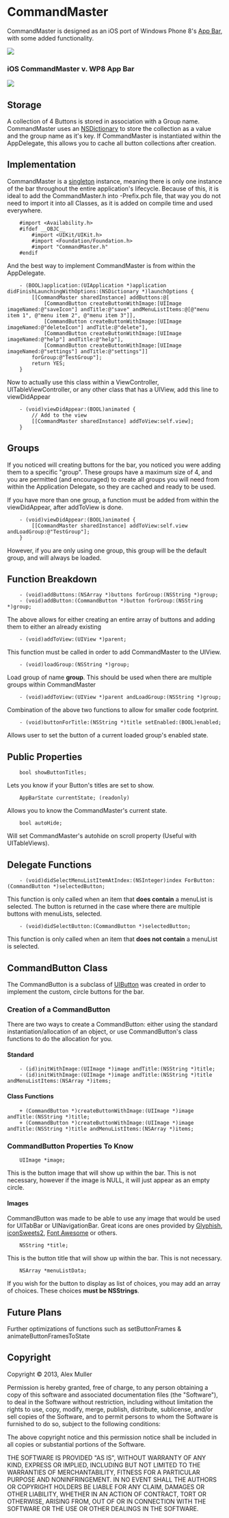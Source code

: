 # CommandMaster #
CommandMaster is designed as an iOS port of Windows Phone 8's [App Bar](http://msdn.microsoft.com/en-us/library/windowsphone/develop/ff431813\(v=vs.105\).aspx), with some added functionality.

![](https://dl.dropboxusercontent.com/u/19779645/inAction.png)

### iOS CommandMaster v. WP8 App Bar 

![](http://i38.tinypic.com/110bryt.png)

## Storage 
A collection of 4 Buttons is stored in association with a Group name. CommandMaster uses an [NSDictionary](https://developer.apple.com/library/mac/#documentation/Cocoa/Reference/Foundation/Classes/NSDictionary_Class/Reference/Reference.html) to store the collection as a value and the group name as it's key. If CommandMaster is instantiated within the AppDelegate, this allows you to cache all button collections after creation.

## Implementation 
CommandMaster is a [singleton](https://developer.apple.com/library/mac/#documentation/General/Conceptual/DevPedia-CocoaCore/Singleton.html) instance, meaning there is only one instance of the bar throughout the entire application's lifecycle. Because of this, it is ideal to add the CommandMaster.h into <ProjectName>-Prefix.pch file, that way you do not need to import it into all Classes, as it is added on compile time and used everywhere.

```objc
	#import <Availability.h>
	#ifdef __OBJC__
    	#import <UIKit/UIKit.h>
    	#import <Foundation/Foundation.h>
    	#import "CommandMaster.h"
	#endif
```

And the best way to implement CommandMaster is from within the AppDelegate.

```objc
    - (BOOL)application:(UIApplication *)application didFinishLaunchingWithOptions:(NSDictionary *)launchOptions {
        [[CommandMaster sharedInstance] addButtons:@[
            [CommandButton createButtonWithImage:[UIImage imageNamed:@"saveIcon"] andTitle:@"save" andMenuListItems:@[@"menu item 1", @"menu item 2", @"menu item 3"]],
            [CommandButton createButtonWithImage:[UIImage imageNamed:@"deleteIcon"] andTitle:@"delete"],
            [CommandButton createButtonWithImage:[UIImage imageNamed:@"help"] andTitle:@"help"],
            [CommandButton createButtonWithImage:[UIImage imageNamed:@"settings"] andTitle:@"settings"]]
        forGroup:@"TestGroup"];
    	return YES;
	}
```	

Now to actually use this class within a ViewController, UITableViewController, or any other class that has a UIView, add this line to viewDidAppear

```objc	
	- (void)viewDidAppear:(BOOL)animated {
		// Add to the view
    	[[CommandMaster sharedInstance] addToView:self.view];
	}
```

## Groups 
If you noticed will creating buttons for the bar, you noticed you were adding them to a specific "group". These groups have a maximum size of 4, and you are permitted (and encouraged) to create all groups you will need from within the Application Delegate, so they are cached and ready to be used.

If you have more than one group, a function must be added from within the viewDidAppear, after addToView is done.

```objc
	- (void)viewDidAppear:(BOOL)animated {
		[[CommandMaster sharedInstance] addToView:self.view andLoadGroup:@"TestGroup"];
	}
```

However, if you are only using one group, this group will be the default group, and will always be loaded.
		
## Function Breakdown 

```objc
    - (void)addButtons:(NSArray *)buttons forGroup:(NSString *)group;
    - (void)addButton:(CommandButton *)button forGroup:(NSString *)group;
```

The above allows for either creating an entire array of buttons and adding them to either an already existing 

```objc
    - (void)addToView:(UIView *)parent;
```

This function must be called in order to add CommandMaster to the UIView. 

```objc
    - (void)loadGroup:(NSString *)group;
```

Load group of name **group**. This should be used when there are multiple groups within CommandMaster

```objc
    - (void)addToView:(UIView *)parent andLoadGroup:(NSString *)group;
```

Combination of the above two functions to allow for smaller code footprint.

```objc
    - (void)buttonForTitle:(NSString *)title setEnabled:(BOOL)enabled;
```

Allows user to set the button of a current loaded group's enabled state.

## Public Properties 

```objc
    bool showButtonTitles;
```

Lets you know if your Button's titles are set to show.    

```objc
    AppBarState currentState; (readonly)
```

Allows you to know the CommandMaster's current state.    

```objc
    bool autoHide;
```

Will set CommandMaster's autohide on scroll property (Useful with UITableViews).

## Delegate Functions 

```objc
    - (void)didSelectMenuListItemAtIndex:(NSInteger)index ForButton:(CommandButton *)selectedButton;
```

This function is only called when an item that **does contain** a menuList is selected. The button is returned in the case where there are multiple buttons with menuLists, selected.

```objc
    - (void)didSelectButton:(CommandButton *)selectedButton;
```

This function is only called when an item that **does not contain** a menuList is selected.

## CommandButton Class
The CommandButton is a subclass of [UIButton](https://developer.apple.com/library/ios/#DOCUMENTATION/UIKit/Reference/UIButton_Class/UIButton/UIButton.html) was created in order to implement the custom, circle buttons for the bar. 

### Creation of a CommandButton
There are two ways to create a CommandButton: either using the standard instantiation/allocation of an object, or use CommandButton's class functions to do the allocation for you.

#### Standard

```objc
	- (id)initWithImage:(UIImage *)image andTitle:(NSString *)title;
	- (id)initWithImage:(UIImage *)image andTitle:(NSString *)title andMenuListItems:(NSArray *)items;
```

#### Class Functions

```objc
	+ (CommandButton *)createButtonWithImage:(UIImage *)image andTitle:(NSString *)title;
	+ (CommandButton *)createButtonWithImage:(UIImage *)image andTitle:(NSString *)title andMenuListItems:(NSArray *)items;
```

### CommandButton Properties To Know

```objc
    UIImage *image;
```

This is the button image that will show up within the bar. This is not necessary, however if the image is NULL, it will just appear as an empty circle.

#### Images
CommandButton was made to be able to use any image that would be used for UITabBar or UINavigationBar. Great icons are ones provided by [Glyphish](http://www.glyphish.com/), [iconSweets2](http://www.iconsweets2.com/), [Font Awesome](http://fortawesome.github.io/Font-Awesome/) or others.

```objc
    NSString *title;
```

This is the button title that will show up within the bar. This is not necessary. 

```objc
    NSArray *menuListData;
```

If you wish for the button to display as list of choices, you may add an array of choices. These choices **must be NSStrings**.

## Future Plans
Further optimizations of functions such as setButtonFrames & animateButtonFramesToState

## Copyright
Copyright © 2013, Alex Muller

Permission is hereby granted, free of charge, to any person obtaining a copy of this software and associated documentation files (the "Software"), to deal in the Software without restriction, including without limitation the rights to use, copy, modify, merge, publish, distribute, sublicense, and/or sell copies of the Software, and to permit persons to whom the Software is furnished to do so, subject to the following conditions:

The above copyright notice and this permission notice shall be included in all copies or substantial portions of the Software.

THE SOFTWARE IS PROVIDED "AS IS", WITHOUT WARRANTY OF ANY KIND, EXPRESS OR IMPLIED, INCLUDING BUT NOT LIMITED TO THE WARRANTIES OF MERCHANTABILITY, FITNESS FOR A PARTICULAR PURPOSE AND NONINFRINGEMENT. IN NO EVENT SHALL THE AUTHORS OR COPYRIGHT HOLDERS BE LIABLE FOR ANY CLAIM, DAMAGES OR OTHER LIABILITY, WHETHER IN AN ACTION OF CONTRACT, TORT OR OTHERWISE, ARISING FROM, OUT OF OR IN CONNECTION WITH THE SOFTWARE OR THE USE OR OTHER DEALINGS IN THE SOFTWARE.

